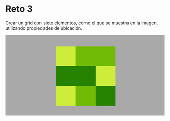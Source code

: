 # Reto 3
Crear un grid con siete elementos, como el que se muestra en la imagen, utilizando propiedades de ubicación.

![Header](./image/reto_3.png "Header")